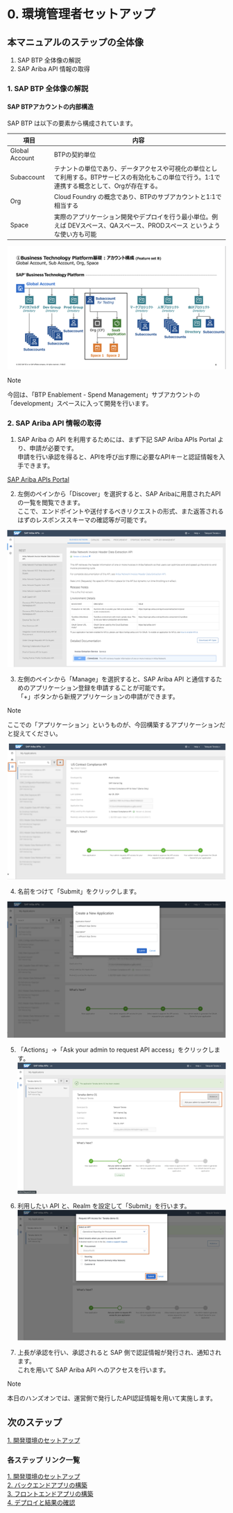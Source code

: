 # 0. 環境管理者セットアップ

## 本マニュアルのステップの全体像
1. SAP BTP 全体像の解説
2. SAP Ariba API 情報の取得


### 1. SAP BTP 全体像の解説

#### SAP BTPアカウントの内部構造

SAP BTP は以下の要素から構成されています。<br>

|   項目   |         内容                            |
| -------------- |--------------------------       |
| Global Account    |    BTPの契約単位      |
| Subaccount | テナントの単位であり、データアクセスや可視化の単位として利用する。BTPサービスの有効化もこの単位で行う。1:1で連携する概念として、Orgが存在する。|
| Org | Cloud Foundry の概念であり、BTPのサブアカウントと1:1で相当する |
| Space | 実際のアプリケーション開発やデプロイを行う最小単位。例えば DEVスペース、QAスペース、PRODスペース というような使い方も可能 |

![BTP_AccountHierarchy](../../00_Assets/00_AdminSetup/01_BTP_AccountHierarchy.png)

> [!NOTE]
> 今回は、「BTP Enablement - Spend Management」サブアカウントの「development」スペースに入って開発を行います。

### 2. SAP Ariba API 情報の取得

1. SAP Ariba の API を利用するためには、まず下記 SAP Ariba APIs Portal より、申請が必要です。<br>
申請を行い承認を得ると、APIを呼び出す際に必要なAPIキーと認証情報を入手できます。<br>

[SAP Ariba APIs Portal](https://developer.ariba.com/)

2. 左側のペインから「Discover」を選択すると、SAP Aribaに用意されたAPIの一覧を閲覧できます。<br>
ここで、エンドポイントや送付するべきリクエストの形式、また返答されるはずのレスポンススキーマの確認等が可能です。<br>

![AribaAPI_Discover](../../00_Assets/00_AdminSetup/02_AribaAPI_Discover.png)

3. 左側のペインから「Manage」を選択すると、SAP Ariba API と通信するためのアプリケーション登録を申請することが可能です。<br>
「+」ボタンから新規アプリケーションの申請ができます。<br>

> [!NOTE]
> ここでの「アプリケーション」というものが、今回構築するアプリケーションだと捉えてください。<br>

![AribaAPI_Manage](../../00_Assets/00_AdminSetup/03_AribaAPI_Manage.png)

4. 名前をつけて「Submit」をクリックします。

![AribaAPI_createApp](../../00_Assets/00_AdminSetup/04_AribaAPI_createApp.png)

5. 「Actions」->「Ask your admin to request API access」をクリックします。
![AribaAPI_askForApproval](../../00_Assets/00_AdminSetup/05_AribaAPI_askForApproval.png)

6. 利用したい API と、Realm を設定して「Submit」を行います。
![AribaAPI_selectAPIandRealm](../../00_Assets/00_AdminSetup/06_AribaAPI_selectAPIandRealm.png)

7. 上長が承認を行い、承認されると SAP 側で認証情報が発行され、通知されます。<br>
これを用いて SAP Ariba API へのアクセスを行います。

> [!NOTE]
> 本日のハンズオンでは、運営側で発行したAPI認証情報を用いて実施します。<br>


## 次のステップ

[1. 開発環境のセットアップ](../01_開発環境のセットアップ/README.md)

### 各ステップ リンク一覧
[1. 開発環境のセットアップ](../01_開発環境のセットアップ/README.md) <br>
[2. バックエンドアプリの構築](../02_バックエンドアプリの構築/README.md) <br>
[3. フロントエンドアプリの構築](../03_フロントエンドアプリの構築/README.md) <br>
[4. デプロイと結果の確認](../04_デプロイと結果の確認/README.md) <br>